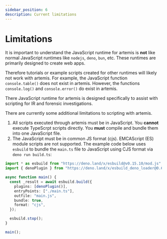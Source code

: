 ```yaml
---
sidebar_position: 6
description: Current limitations
---
```


# Limitations

It is important to understand the JavaScript runtime for artemis is **not** like
normal JavaScript runtimes like `nodejs`, `deno`, `bun`, etc. These runtimes are
primarily designed to create web apps.

Therefore tutorials or example scripts created for other runtimes will likely
not work with artemis. For example, the JavaScript function `console.table()`
does not exist in artemis. However, the functions `console.log()` and
`console.error()` do exist in artemis.

There JavaScript runtime for artemis is designed specifically to assist with
scripting for IR and forensic investigations.

There are currently some additional limitations to scripting with artemis.

1. All scripts executed through artemis must be in JavaScript. You **cannot**
   execute TypeScrpt scripts directly. You **must** compile and bundle them into
   one JavaScript file.
2. The JavaScript must be in common JS format (cjs). EMCAScript (ES) module
   scripts are not supported. The example code below uses `esbuild` to bundle
   the `main.ts` file to JavaScript using CJS format via `deno run build.ts`:

```typescript
import * as esbuild from "https://deno.land/x/esbuild@v0.15.10/mod.js";
import { denoPlugin } from "https://deno.land/x/esbuild_deno_loader@0.6.0/mod.ts";

async function main() {
  const _result = await esbuild.build({
    plugins: [denoPlugin()],
    entryPoints: ["./main.ts"],
    outfile: "main.js",
    bundle: true,
    format: "cjs",
  });

  esbuild.stop();
}

main();
```
